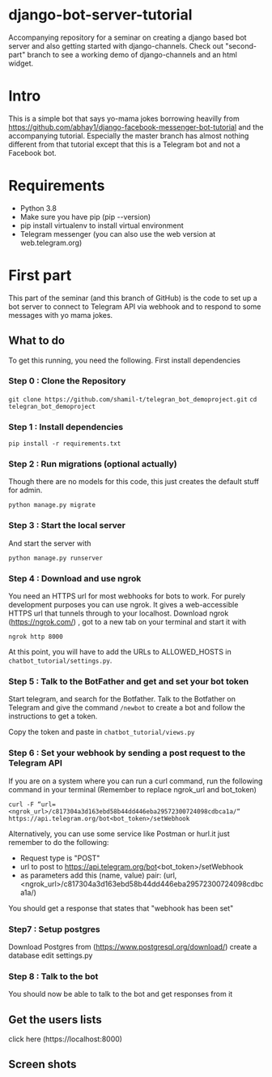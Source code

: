 # django-bot-server-tutorial

Accompanying repository for a seminar on creating a django based bot server and also getting started with django-channels. Check out "second-part" branch to see a working demo of django-channels and an html widget.

# Intro

This is a simple bot that says yo-mama jokes borrowing heavilly from https://github.com/abhay1/django-facebook-messenger-bot-tutorial and the accompanying tutorial. Especially the master branch has almost nothing different from that tutorial except that this is a Telegram bot and not a Facebook bot.

# Requirements

- Python 3.8
- Make sure you have pip (pip --version)
- pip install virtualenv to install virtual environment
- Telegram messenger (you can also use the web version at web.telegram.org)

# First part

This part of the seminar (and this branch of GitHub) is the code to set up a bot server to connect to Telegram API via webhook and to respond to some messages with yo mama jokes.

## What to do

To get this running, you need the following. First install dependencies

### Step 0 : Clone the Repository

`git clone https://github.com/shamil-t/telegran_bot_demoproject.git`
`cd telegran_bot_demoproject`

### Step 1 : Install dependencies

`pip install -r requirements.txt`

### Step 2 : Run migrations (optional actually)

Though there are no models for this code, this just creates the default stuff for admin. 

`python manage.py migrate`

### Step 3 : Start the local server

And start the server with 

`python manage.py runserver`

### Step 4 : Download and use ngrok

You need an HTTPS url for most webhooks for bots to work. For purely development purposes you can use ngrok. It gives a web-accessible HTTPS url that tunnels through to your localhost.
Download ngrok (https://ngrok.com/)  , got to a new tab on your terminal and start it with 

`ngrok http 8000`

At this point, you will have to add the URLs to ALLOWED_HOSTS in `chatbot_tutorial/settings.py`.

### Step 5 : Talk to the BotFather and get and set your bot token

Start telegram, and search for the Botfather. Talk to the Botfather on Telegram and give the command `/newbot` to create a bot and follow the instructions to get a token.

Copy the token and paste in `chatbot_tutorial/views.py`

### Step 6 : Set your webhook by sending a post request to the Telegram API

If you are on a system where you can run a curl command, run the following command in your terminal (Remember to replace ngrok_url and bot_token)

`curl -F “url=<ngrok_url>/c817304a3d163ebd58b44dd446eba29572300724098cdbca1a/“ https://api.telegram.org/bot<bot_token>/setWebhook`

Alternatively, you can use some service like Postman or hurl.it just remember to do the following:

- Request type is "POST"
- url to post to https://api.telegram.org/bot<bot_token>/setWebhook
- as parameters add this (name, value) pair: (url, <ngrok_url>/c817304a3d163ebd58b44dd446eba29572300724098cdbca1a/)

You should get a response that states that "webhook has been set"

### Step7 : Setup postgres 

Download Postgres from (https://www.postgresql.org/download/)
create a database
edit settings.py

### Step 8 : Talk to the bot

You should now be able to talk to the bot and get responses from it

## Get the users lists 
click here (https://localhost:8000)


## Screen shots



